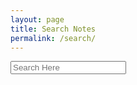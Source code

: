 ```yaml
---
layout: page
title: Search Notes
permalink: /search/
---
```


<div class="search" id="js-search">
  <input
    type="text"
    placeholder="Search Here"
    class="search__input form-control"
    id="js-search__input"
  />
  <ul class="search__results" id="js-search__results"></ul>
</div>
